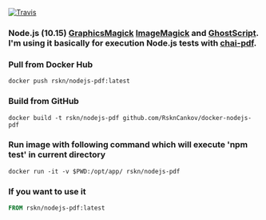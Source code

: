 [![Travis](https://travis-ci.org/RsknCankov/docker-nodejs-pdf.svg?branch=master)](https://travis-ci.org/rskn/docker-nodejs-pdf)

### Node.js (10.15) [GraphicsMagick](http://www.graphicsmagick.org/) [ImageMagick](https://imagemagick.org) and [GhostScript](https://www.ghostscript.com/). I'm using it basically for execution Node.js tests with [chai-pdf](https://www.npmjs.com/package/chai-pdf). 

### Pull from Docker Hub
```
docker push rskn/nodejs-pdf:latest
```

### Build from GitHub
```
docker build -t rskn/nodejs-pdf github.com/RsknCankov/docker-nodejs-pdf
```

### Run image with following command which will execute 'npm test' in current directory
```
docker run -it -v $PWD:/opt/app/ rskn/nodejs-pdf
```

### If you want to use it
```Dockerfile
FROM rskn/nodejs-pdf:latest
```
